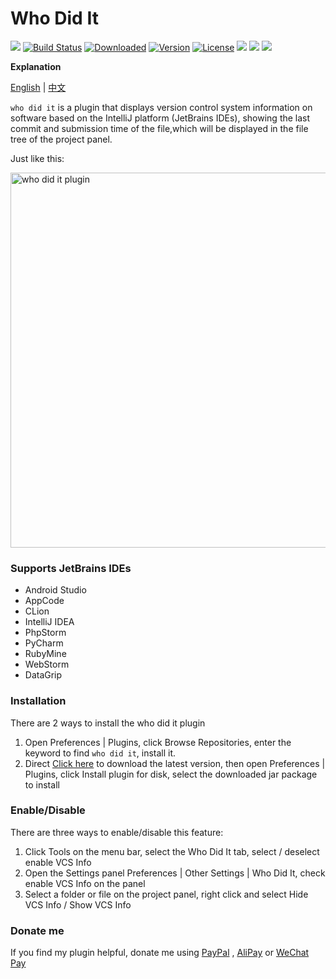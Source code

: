 # Who Did It

[![](https://jaywcjlove.github.io/sb/lang/chinese.svg)](https://github.com/JoyLau/who-did-it/blob/master/README-CN.md)
[![Build Status](https://travis-ci.org/JoyLau/who-did-it.svg?branch=master)](https://travis-ci.org/JoyLau/who-did-it)
[![Downloaded](https://img.shields.io/github/downloads/JoyLau/who-did-it/total.svg)]()
[![Version](https://img.shields.io/github/release/JoyLau/who-did-it.svg?style=flat&label=version)](https://github.com/JoyLau/who-did-it/releases)
[![License](https://img.shields.io/github/license/JoyLau/who-did-it.svg)](https://github.com/JoyLau/who-did-it/blob/master/LICENSE)
[![](https://img.shields.io/github/last-commit/JoyLau/who-did-it.svg)]()
[![](https://img.shields.io/github/languages/code-size/JoyLau/who-did-it.svg)]()
[![](https://img.shields.io/github/repo-size/JoyLau/who-did-it.svg)]()

**Explanation**

[English](https://github.com/JoyLau/who-did-it/blob/master/README.md) | [中文](https://github.com/JoyLau/who-did-it/blob/master/README-CN.md) 

`who did it` is a plugin that displays version control system information on software based on the IntelliJ platform (JetBrains IDEs), showing the last commit and submission time of the file,which will be displayed in the file tree of the project panel.

Just like this:

<img src="http://image.joylau.cn/blog/pluginwho-did-it.png" width = "600" alt="who did it plugin" />

### Supports JetBrains IDEs
- Android Studio
- AppCode
- CLion
- IntelliJ IDEA
- PhpStorm
- PyCharm
- RubyMine
- WebStorm
- DataGrip

### Installation
There are 2 ways to install the who did it plugin

1. Open Preferences | Plugins, click Browse Repositories, enter the keyword to find `who did it`, install it.
2. Direct [Click here](https://github.com/JoyLau/who-did-it/releases) to download the latest version, then open Preferences | Plugins, click Install plugin for disk, select the downloaded jar package to install

### Enable/Disable
There are three ways to enable/disable this feature:

1. Click Tools on the menu bar, select the Who Did It tab, select / deselect enable VCS Info
2. Open the Settings panel Preferences | Other Settings | Who Did It, check enable VCS Info on the panel
3. Select a folder or file on the project panel, right click and select Hide VCS Info / Show VCS Info

### Donate me
If you find my plugin helpful, donate me using [PayPal](https://www.paypal.me/joyfay) ,  [AliPay](http://image.joylau.cn/blog/blog-AliPay.png) or [WeChat Pay](http://image.joylau.cn/blog/blog-WeChatPay.png)